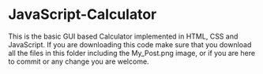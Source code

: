 # JavaScript-Calculator
This is the basic GUI based Calculator implemented in HTML, CSS and JavaScript. If you are downloading this code make sure that you download
all the files in this folder including the My_Post.png image, or if you are here to commit or any change you are welcome.
